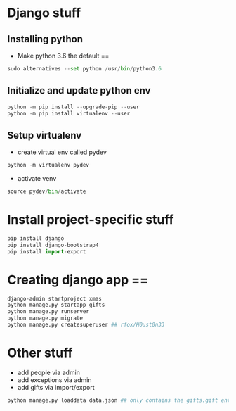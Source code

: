 # Django stuff

## Installing python
* Make python 3.6 the default ==
```python
sudo alternatives --set python /usr/bin/python3.6
```
## Initialize and update python env
```python
python -m pip install --upgrade-pip --user
python -m pip install virtualenv --user
```

## Setup virtualenv
* create virtual env called pydev
```python
python -m virtualenv pydev
```
* activate venv
```python 
source pydev/bin/activate
```

# Install project-specific stuff
```python
pip install django
pip install django-bootstrap4
pip install import-export
```

# Creating django app == 
```python
django-admin startproject xmas
python manage.py startapp gifts
python manage.py runserver
python manage.py migrate
python manage.py createsuperuser ## rfox/H0ust0n33
```

# Other stuff
* add people via admin
* add exceptions via admin
* add gifts via import/export
```python
python manage.py loaddata data.json ## only contains the gifts.gift entries
```

